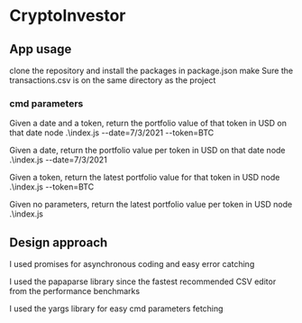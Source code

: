 # CryptoInvestor
## App usage
clone the repository and install the packages in package.json
make Sure the transactions.csv is on the same directory as the project

### cmd parameters
Given a date and a token, return the portfolio value of that token in USD on that date
node .\index.js --date=7/3/2021 --token=BTC

Given a date, return the portfolio value per token in USD on that date
node .\index.js --date=7/3/2021


Given a token, return the latest portfolio value for that token in USD
node .\index.js --token=BTC

Given no parameters, return the latest portfolio value per token in USD
node .\index.js

## Design approach
I used promises for asynchronous coding and easy error catching

I used the papaparse library since the fastest recommended CSV editor from the performance benchmarks

I used the yargs library for easy cmd parameters fetching
